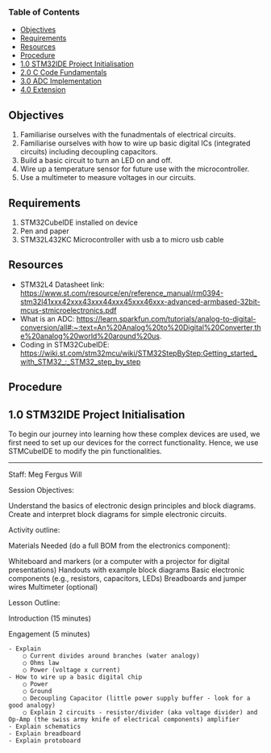 ### Table of Contents <!-- omit from toc -->
- [Objectives](#objectives)
- [Requirements](#requirements)
- [Resources](#resources)
- [Procedure](#procedure)
- [1.0 STM32IDE Project Initialisation](#10-stm32ide-project-initialisation)
- [2.0 C Code Fundamentals](#20-c-code-fundamentals)
- [3.0 ADC Implementation](#30-adc-implementation)
- [4.0 Extension](#40-extension)

## Objectives
1. Familiarise ourselves with the funadmentals of electrical circuits.
2. Familiarise ourselves with how to wire up basic digital ICs (integrated circuits) including decoupling capacitors.
4. Build a basic circuit to turn an LED on and off.
5. Wire up a temperature sensor for future use with the microcontroller.
6. Use a multimeter to measure voltages in our circuits.

## Requirements
1. STM32CubeIDE installed on device
2. Pen and paper
3. STM32L432KC Microcontroller with usb a to micro usb cable

## Resources
- STM32L4 Datasheet link: https://www.st.com/resource/en/reference_manual/rm0394-stm32l41xxx42xxx43xxx44xxx45xxx46xxx-advanced-armbased-32bit-mcus-stmicroelectronics.pdf
- What is an ADC: https://learn.sparkfun.com/tutorials/analog-to-digital-conversion/all#:~:text=An%20Analog%20to%20Digital%20Converter,the%20analog%20world%20around%20us.
- Coding in STM32CubeIDE: https://wiki.st.com/stm32mcu/wiki/STM32StepByStep:Getting_started_with_STM32_:_STM32_step_by_step

## Procedure
## 1.0 STM32IDE Project Initialisation
To begin our journey into learning how these complex devices are used, we first need to set up our devices for the correct functionality. Hence, we use STMCubeIDE to modify the pin functionalities.

---

Staff:
Meg
Fergus
Will

Session Objectives:

Understand the basics of electronic design principles and block diagrams.
Create and interpret block diagrams for simple electronic circuits.


Activity outline:

Materials Needed (do a full BOM from the electronics component):

Whiteboard and markers (or a computer with a projector for digital presentations)
Handouts with example block diagrams
Basic electronic components (e.g., resistors, capacitors, LEDs)
Breadboards and jumper wires
Multimeter (optional)

Lesson Outline:

Introduction (15 minutes)

Engagement (5 minutes)

	- Explain
		○ Current divides around branches (water analogy)
		○ Ohms law
		○ Power (voltage x current)
	- How to wire up a basic digital chip
		○ Power
		○ Ground
		○ Decoupling Capacitor (little power supply buffer - look for a good analogy)
		○ Explain 2 circuits - resistor/divider (aka voltage divider) and Op-Amp (the swiss army knife of electrical components) amplifier
	- Explain schematics
	- Explain breadboard
	- Explain protoboard

